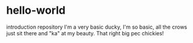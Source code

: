 # hello-world
introduction repository 
I'm a very basic ducky, I'm so basic, all the crows just sit there and "ka" at my beauty.
That right big pec chickies!
